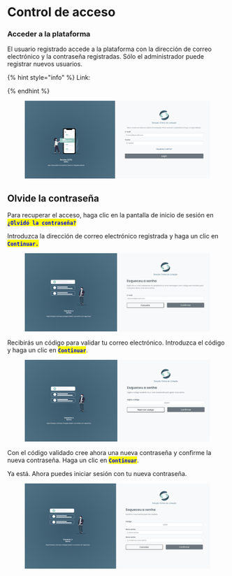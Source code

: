 # Control de acceso

### Acceder a la plataforma&#x20;

El usuario registrado accede a la plataforma con la dirección de correo electrónico y la contraseña registradas. Sólo el administrador puede registrar nuevos usuarios.

{% hint style="info" %}
Link:


{% endhint %}

<figure><img src="../../.gitbook/assets/image (7).png" alt=""><figcaption></figcaption></figure>

## Olvide la contraseña

Para recuperar el acceso, haga clic en la pantalla de inicio de sesión en <mark style="color:blue;">**`¿Olvidó la contraseña?`**</mark>

Introduzca la dirección de correo electrónico registrada y haga un clic en <mark style="color:blue;">**`Continuar.`**</mark>

<figure><img src="../../.gitbook/assets/image (5).png" alt=""><figcaption></figcaption></figure>

Recibirás un código para validar tu correo electrónico. Introduzca el código y haga un clic en <mark style="color:blue;">**`Continuar`**</mark>.

<figure><img src="../../.gitbook/assets/image (16).png" alt=""><figcaption></figcaption></figure>

Con el código validado cree ahora una nueva contraseña y confirme la nueva contraseña. Haga un clic en <mark style="color:blue;">**`Continuar`**</mark>.

Ya está. Ahora puedes iniciar sesión con tu nueva contraseña.

<figure><img src="../../.gitbook/assets/image (18).png" alt=""><figcaption></figcaption></figure>
